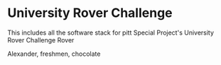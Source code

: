 # University Rover Challenge
This includes all the software stack for pitt Special Project's University Rover Challenge Rover

Alexander, freshmen, chocolate
